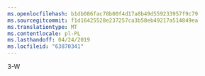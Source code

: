 ```yaml
---
ms.openlocfilehash: b1db086fac78b00f4d17a8b49d559233957f9c79
ms.sourcegitcommit: f1d16425528e237257ca3b58eb49217a514849ea
ms.translationtype: MT
ms.contentlocale: pl-PL
ms.lasthandoff: 04/24/2019
ms.locfileid: "63870341"
---
```

3-W